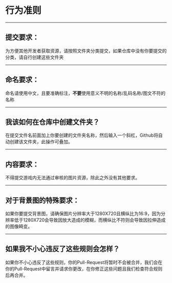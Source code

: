# 行为准则

---

## 提交要求：

为方便其他开发者获取资源，请按照文件夹分类提交，如果仓库中没有你要提交的分类，请自行创建这些文件夹

---

## 命名要求：

命名请使用中文，且要准确标注，**不要**使用意义不明的名称/乱码名称/图文不符的名称

---

## 我该如何在仓库中创建文件夹？

在提交文件名前面加上你要创建的文件夹名称，然后输入一个斜杠，Github将自动创建该文件夹，此操作可叠加。

---

## 内容要求：

不得提交游戏内无法通过审核的图片资源，除此之外没有其他要求。

---

## 对于背景图的特殊要求：

如果你要提交背景图，请确保图片分辨率大于1280X720且横纵比为16:9，因为分辨率低于1280X720会导致因放大造成的模糊，而横纵比不符则会导致因拉伸造成的图像畸变。

---

## 如果我不小心违反了这些规则会怎样？

如果你不小心违反了这些规则，你的Pull-Request将暂时不会被合并，我们会在你的Pull-Request中留言并请求你更改，在你修正这些问题且我们检查符合规则后再合并。
